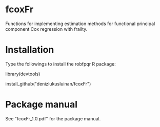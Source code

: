 # fcoxFr
Functions for implementing estimation methods for functional principal component Cox regression with frailty.

# Installation
Type the followings to install the robfpqr R package:

library(devtools)

install_github("denizlukusluinan/fcoxFr")

# Package manual
See "fcoxFr_1.0.pdf" for the package manual.
